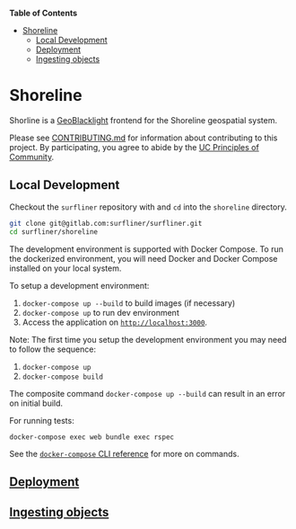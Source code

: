 <!-- markdown-toc start - Don't edit this section. Run M-x markdown-toc-refresh-toc -->
**Table of Contents**

- [Shoreline](#shoreline)
    - [Local Development](#local-development)
    - [Deployment](doc/deploy.md)
    - [Ingesting objects](doc/ingest.md)

<!-- markdown-toc end -->
# Shoreline

Shorline is a [GeoBlacklight][geoblacklight] frontend for the Shoreline
geospatial system.

Please see [CONTRIBUTING.md][contributing] for information about contributing to
this project. By participating, you agree to abide by the
[UC Principles of Community][principles].

## Local Development

Checkout the `surfliner` repository with and `cd` into the `shoreline`
directory.

```sh
git clone git@gitlab.com:surfliner/surfliner.git
cd surfliner/shoreline
```

The development environment is supported with Docker Compose. To run the
dockerized environment, you will need Docker and Docker Compose installed on
your local system.

To setup a development environment:
1. `docker-compose up --build` to build images (if necessary)
1. `docker-compose up`  to run dev environment
1. Access the application on [`http://localhost:3000`][localhost].

Note:
The first time you setup the development environment you may need to follow the sequence:
1. `docker-compose up`
1. `docker-compose build`

The composite command `docker-compose up --build` can result in an error on initial build.

For running tests:
```
docker-compose exec web bundle exec rspec
```

See the [`docker-compose` CLI
reference](https://docs.docker.com/compose/reference/overview/) for more on commands.

## [Deployment](doc/deploy.md)

## [Ingesting objects](doc/ingest.md)

[contributing]: ../CONTRIBUTING.md
[geoblacklight]: https://github.com/geoblacklight/geoblacklight
[localhost]: http://localhost:3000
[principles]: https://ucnet.universityofcalifornia.edu/working-at-uc/our-values/principles-of-community.html
[rails]: https://rubyonrails.org/
[solr]: http://lucene.apache.org/solr/
